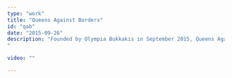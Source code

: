 ```yaml
---
type: "work"
title: "Queens Against Borders"
id: "qab"
date: "2015-09-26"
description: "Founded by Olympia Bukkakis in September 2015, Queens Against Borders is a performance party building solidarity with trans and queer refugees. Working with the Darvish since 2018, they aim to build a bridge between drag, trans and queer performers who are refugees and those performers who have already established spaces in the city. They provide a platform for trans and queer refugees to showcase their talent and an opportunity for other Berliners to experience an unforgettable show.
" 

video: ""

---
```


